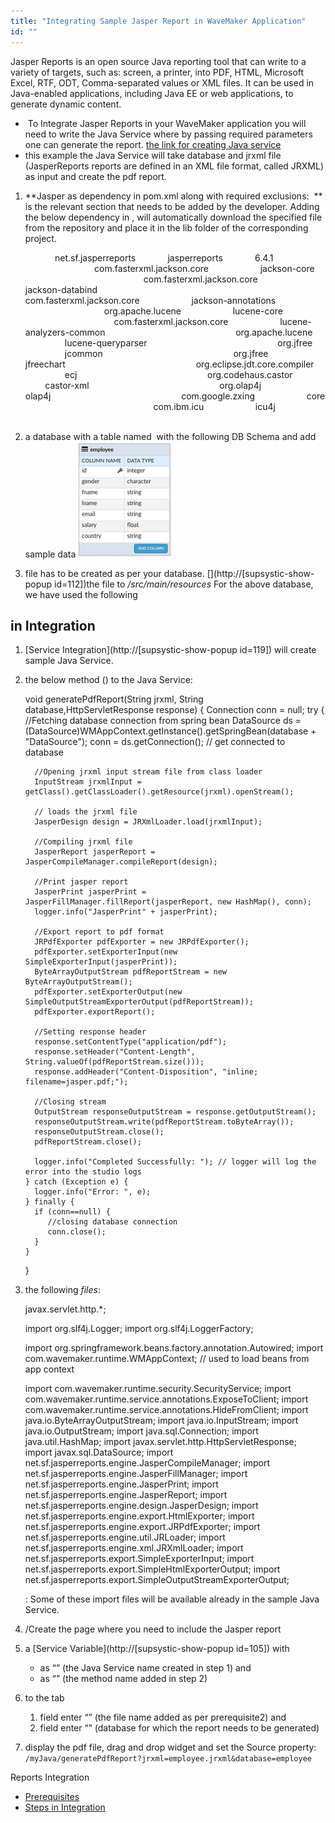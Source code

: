 ```yaml
---
title: "Integrating Sample Jasper Report in WaveMaker Application"
id: ""
---
```


Jasper Reports is an open source Java reporting tool that can write to a variety of targets, such as: screen, a printer, into PDF, HTML, Microsoft Excel, RTF, ODT, Comma-separated values or XML files. It can be used in Java-enabled applications, including Java EE or web applications, to generate dynamic content.

-  To Integrate Jasper Reports in your WaveMaker application you will need to write the Java Service where by passing required parameters one can generate the report. [the link for creating Java service](/learn/app-development/services/java-services/java-service/)
- this example the Java Service will take database and jrxml file (JasperReports reports are defined in an XML file format, called JRXML) as input and create the pdf report.

1. **Jasper as dependency in pom.xml along with required exclusions:  ** is the relevant section that needs to be added by the developer. Adding the below dependency in , will automatically download the specified file from the repository and place it in the lib folder of the corresponding project.
    
    <dependency>
                <groupId>net.sf.jasperreports</groupId>
                <artifactId>jasperreports</artifactId>
                <version>6.4.1</version>
                <exclusions>
                    <exclusion>
                        <groupId>com.fasterxml.jackson.core</groupId>
                        <artifactId>jackson-core</artifactId>
                    </exclusion>
                    <exclusion>
                        <groupId>com.fasterxml.jackson.core</groupId>
                        <artifactId>jackson-databind</artifactId>
                    </exclusion>
                    <exclusion>
                        <groupId>com.fasterxml.jackson.core</groupId>
                        <artifactId>jackson-annotations</artifactId>
                    </exclusion>
                    <exclusion>
                        <groupId>org.apache.lucene</groupId>
                        <artifactId>lucene-core</artifactId>
                    </exclusion>
                    <exclusion>
                        <groupId>com.fasterxml.jackson.core</groupId>
                        <artifactId>lucene-analyzers-common</artifactId>
                    </exclusion>
                    <exclusion>
                        <groupId>org.apache.lucene</groupId>
                        <artifactId>lucene-queryparser</artifactId>
                    </exclusion>
                    <exclusion>
                        <groupId>org.jfree</groupId>
                        <artifactId>jcommon</artifactId>
                    </exclusion>
                    <exclusion>
                        <groupId>org.jfree</groupId>
                        <artifactId>jfreechart</artifactId>
                    </exclusion>
                    <exclusion>
                        <groupId>org.eclipse.jdt.core.compiler</groupId>
                        <artifactId>ecj</artifactId>
                    </exclusion>
                    <exclusion>
                        <groupId>org.codehaus.castor</groupId>
                        <artifactId>castor-xml</artifactId>
                    </exclusion>
                    <exclusion>
                        <groupId>org.olap4j</groupId>
                        <artifactId>olap4j</artifactId>
                    </exclusion>
                    <exclusion>
                        <groupId>com.google.zxing</groupId>
                        <artifactId>core</artifactId>
                    </exclusion>
                    <exclusion>
                        <groupId>com.ibm.icu</groupId>
                        <artifactId>icu4j</artifactId>
                    </exclusion>
                </exclusions>
            </dependency>
    
2. a database with a table named  with the following DB Schema and add sample data [![](../assets/prereq_db.png)](../assets/prereq_db.png)
3. file has to be created as per your database. [](http://[supsystic-show-popup id=112])the file to _/src/main/resources_ For the above database, we have used the following[](../assets/employee.zip)

## in Integration

1. [Service Integration](http://[supsystic-show-popup id=119]) will create sample Java Service.
2. the below method () to the Java Service:
    
     void generatePdfReport(String jrxml, String database,HttpServletResponse response)
     {
       Connection conn = null;
       try
       {
         //Fetching database connection from spring bean
         DataSource ds = (DataSource)WMAppContext.getInstance().getSpringBean(database + "DataSource");
         conn = ds.getConnection(); // get connected to database 
    
         //Opening jrxml input stream file from class loader
         InputStream jrxmlInput = getClass().getClassLoader().getResource(jrxml).openStream();
    
         // loads the jrxml file
         JasperDesign design = JRXmlLoader.load(jrxmlInput); 
    
         //Compiling jrxml file 
         JasperReport jasperReport = JasperCompileManager.compileReport(design); 
    
         //Print jasper report
         JasperPrint jasperPrint = JasperFillManager.fillReport(jasperReport, new HashMap(), conn);
         logger.info("JasperPrint" + jasperPrint);
    
         //Export report to pdf format
         JRPdfExporter pdfExporter = new JRPdfExporter();
         pdfExporter.setExporterInput(new SimpleExporterInput(jasperPrint));
         ByteArrayOutputStream pdfReportStream = new ByteArrayOutputStream();
         pdfExporter.setExporterOutput(new SimpleOutputStreamExporterOutput(pdfReportStream));
         pdfExporter.exportReport();
    
         //Setting response header
         response.setContentType("application/pdf");
         response.setHeader("Content-Length", String.valueOf(pdfReportStream.size()));
         response.addHeader("Content-Disposition", "inline; filename=jasper.pdf;");
    
         //Closing stream
         OutputStream responseOutputStream = response.getOutputStream();
         responseOutputStream.write(pdfReportStream.toByteArray());
         responseOutputStream.close();
         pdfReportStream.close();
    
         logger.info("Completed Successfully: "); // logger will log the error into the studio logs
       } catch (Exception e) {
         logger.info("Error: ", e);
       } finally {
         if (conn==null) {
            //closing database connection
            conn.close();
         }
       }
     }
    
3. the following _files_:
    
     javax.servlet.http.\*;
    
    import org.slf4j.Logger;
    import org.slf4j.LoggerFactory;
    
    import org.springframework.beans.factory.annotation.Autowired;
    import com.wavemaker.runtime.WMAppContext; // used to load beans from app context
    
    import com.wavemaker.runtime.security.SecurityService; 
    import com.wavemaker.runtime.service.annotations.ExposeToClient; 
    import com.wavemaker.runtime.service.annotations.HideFromClient; 
    import java.io.ByteArrayOutputStream;
    import java.io.InputStream;
    import java.io.OutputStream;
    import java.sql.Connection;
    import java.util.HashMap;
    import javax.servlet.http.HttpServletResponse;
    import javax.sql.DataSource;
    import net.sf.jasperreports.engine.JasperCompileManager;
    import net.sf.jasperreports.engine.JasperFillManager;
    import net.sf.jasperreports.engine.JasperPrint;
    import net.sf.jasperreports.engine.JasperReport;
    import net.sf.jasperreports.engine.design.JasperDesign;
    import net.sf.jasperreports.engine.export.HtmlExporter;
    import net.sf.jasperreports.engine.export.JRPdfExporter;
    import net.sf.jasperreports.engine.util.JRLoader;
    import net.sf.jasperreports.engine.xml.JRXmlLoader;
    import net.sf.jasperreports.export.SimpleExporterInput;
    import net.sf.jasperreports.export.SimpleHtmlExporterOutput;
    import net.sf.jasperreports.export.SimpleOutputStreamExporterOutput;
    
    : Some of these import files will be available already in the sample Java Service.
4. /Create the page where you need to include the Jasper report
5. a [Service Variable](http://[supsystic-show-popup id=105]) with
    - as “” (the Java Service name created in step 1) and
    - as “” (the method name added in step 2)
6. to the tab
    1. field enter “” (the file name added as per prerequisite2) and
    2. field enter “” (database for which the report needs to be generated)
7. display the pdf file, drag and drop widget and set the Source property: `/myJava/generatePdfReport?jrxml=employee.jrxml&database=employee`

Reports Integration

- [Prerequisites](#prerequisites)
- [Steps in Integration](#steps)
